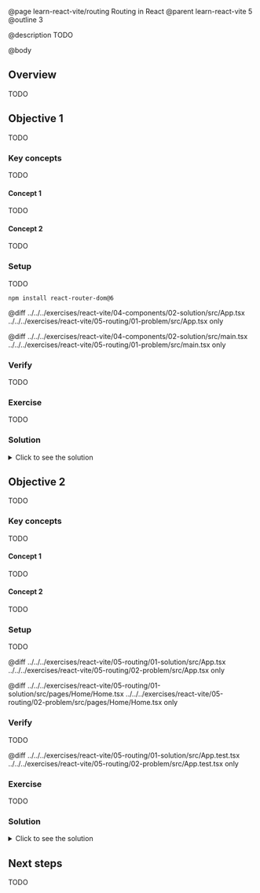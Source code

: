 @page learn-react-vite/routing Routing in React
@parent learn-react-vite 5
@outline 3

@description TODO

@body

## Overview

TODO

## Objective 1

TODO

### Key concepts

TODO

#### Concept 1

TODO

#### Concept 2

TODO

### Setup

TODO

```shell
npm install react-router-dom@6
```

@diff ../../../exercises/react-vite/04-components/02-solution/src/App.tsx ../../../exercises/react-vite/05-routing/01-problem/src/App.tsx only

@diff ../../../exercises/react-vite/04-components/02-solution/src/main.tsx ../../../exercises/react-vite/05-routing/01-problem/src/main.tsx only

### Verify

TODO

### Exercise

TODO

### Solution

<details>
<summary>Click to see the solution</summary>

TODO

@diff ../../../exercises/react-vite/05-routing/01-problem/src/App.tsx ../../../exercises/react-vite/05-routing/01-solution/src/App.tsx only

@diff ../../../exercises/react-vite/05-routing/01-problem/src/main.tsx ../../../exercises/react-vite/05-routing/01-solution/src/main.tsx only

</details>

## Objective 2

TODO

### Key concepts

TODO

#### Concept 1

TODO

#### Concept 2

TODO

### Setup

TODO

@diff ../../../exercises/react-vite/05-routing/01-solution/src/App.tsx ../../../exercises/react-vite/05-routing/02-problem/src/App.tsx only

@diff ../../../exercises/react-vite/05-routing/01-solution/src/pages/Home/Home.tsx ../../../exercises/react-vite/05-routing/02-problem/src/pages/Home/Home.tsx only

### Verify

TODO

@diff ../../../exercises/react-vite/05-routing/01-solution/src/App.test.tsx ../../../exercises/react-vite/05-routing/02-problem/src/App.test.tsx only

### Exercise

TODO

### Solution

<details>
<summary>Click to see the solution</summary>

TODO

@diff ../../../exercises/react-vite/05-routing/02-problem/src/App.tsx ../../../exercises/react-vite/05-routing/02-solution/src/App.tsx only

@diff ../../../exercises/react-vite/05-routing/02-problem/src/pages/Home/Home.tsx ../../../exercises/react-vite/05-routing/02-solution/src/pages/Home/Home.tsx only

</details>

## Next steps

TODO